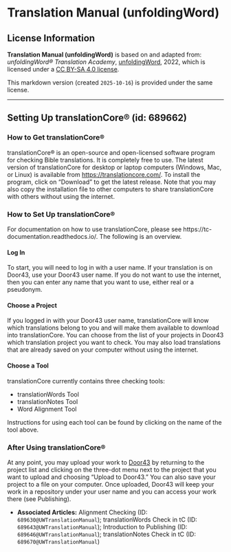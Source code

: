 # Translation Manual (unfoldingWord)

## License Information

**Translation Manual (unfoldingWord)** is based on and adapted from: _unfoldingWord® Translation Academy_, [unfoldingWord](https://unfoldingword.org/utw), 2022, which is licensed under a [CC BY-SA 4.0 license](https://creativecommons.org/licenses/by-sa/4.0/legalcode.en).

This markdown version (created `2025-10-16`) is provided under the same license.



--------------------------------

## Setting Up translationCore® (id: 689662)

### How to Get translationCore®

translationCore® is an open\-source and open\-licensed software program for checking Bible translations. It is completely free to use. The latest version of translationCore for desktop or laptop computers (Windows, Mac, or Linux) is available from https://translationcore.com/. To install the program, click on “Download” to get the latest release. Note that you may also copy the installation file to other computers to share translationCore with others without using the internet.

### How to Set Up translationCore®

For documentation on how to use translationCore, please see https://tc\-documentation.readthedocs.io/. The following is an overview.

#### Log In

To start, you will need to log in with a user name. If your translation is on Door43, use your Door43 user name. If you do not want to use the internet, then you can enter any name that you want to use, either real or a pseudonym.

#### Choose a Project

If you logged in with your Door43 user name, translationCore will know which translations belong to you and will make them available to download into translationCore. You can choose from the list of your projects in Door43 which translation project you want to check. You may also load translations that are already saved on your computer without using the internet.

#### Choose a Tool

translationCore currently contains three checking tools:

* translationWords Tool
* translationNotes Tool
* Word Alignment Tool

Instructions for using each tool can be found by clicking on the name of the tool above.

### After Using translationCore®

At any point, you may upload your work to [Door43](https://git.door43.org) by returning to the project list and clicking on the three\-dot menu next to the project that you want to upload and choosing “Upload to Door43\.” You can also save your project to a file on your computer. Once uploaded, Door43 will keep your work in a repository under your user name and you can access your work there (see Publishing).

* **Associated Articles:** Alignment Checking (ID: `689630@UWTranslationManual`); translationWords Check in tC (ID: `689643@UWTranslationManual`); Introduction to Publishing (ID: `689646@UWTranslationManual`); translationNotes Check in tC (ID: `689670@UWTranslationManual`)

